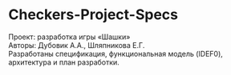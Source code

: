 # Checkers-Project-Specs
Проект: разработка игры «Шашки»  
Авторы: Дубовик А.А., Шляпникова Е.Г.  
Разработаны спецификация, функциональная модель (IDEF0), архитектура и план разработки.


